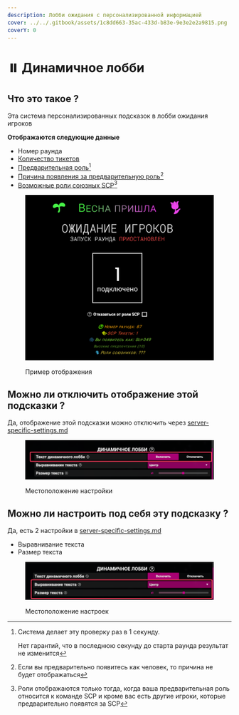 ```yaml
---
description: Лобби ожидания с персонализированной информацией
cover: ../../.gitbook/assets/1c8dd663-35ac-433d-b83e-9e3e2e2a9815.png
coverY: 0
---
```


# ⏸️ Динамичное лобби

## Что это такое ?

Эта система персонализированных подсказок в лобби ожидания игроков

**Отображаются следующие данные**

* Номер раунда
* [Количество тикетов](sistema-podbora-scp.md#chto-takoe-tikety)
* [Предварительная роль](#user-content-fn-1)[^1]
* [Причина появления за предварительную роль](#user-content-fn-2)[^2]
* [Возможные роли союзных SCP](#user-content-fn-3)[^3]

<figure><img src="../../.gitbook/assets/image (7) (1).png" alt=""><figcaption><p>Пример отображения</p></figcaption></figure>

## Можно ли отключить отображение этой подсказки ?

Да, отображение этой подсказки можно отключить через [server-specific-settings.md](server-specific-settings.md "mention")

<figure><img src="../../.gitbook/assets/image (3) (1) (1).png" alt=""><figcaption><p>Местоположение настройки</p></figcaption></figure>

## Можно ли настроить под себя эту подсказку ?

Да, есть 2 настройки в [server-specific-settings.md](server-specific-settings.md "mention")

* Выравнивание текста
* Размер текста

<figure><img src="../../.gitbook/assets/image (4) (1) (1).png" alt=""><figcaption><p>Местоположение настроек</p></figcaption></figure>

[^1]: Система делает эту проверку раз в 1 секунду.



    Нет гарантий, что в последнюю секунду до старта раунда результат не изменится

[^2]: Если вы предварительно появитесь как человек, то причина не будет отображаться

[^3]: Роли отображаются только тогда, когда ваша предварительная роль относится к команде SCP и кроме вас есть другие игроки, которые предварительно появятся за SCP
